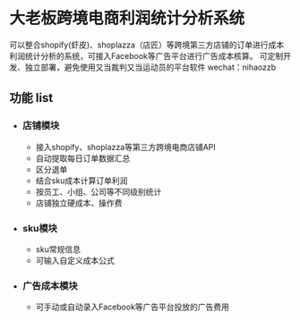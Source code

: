 # 大老板跨境电商利润统计分析系统
可以整合shopify(虾皮)、shoplazza（店匠）等跨境第三方店铺的订单进行成本利润统计分析的系统，可接入Facebook等广告平台进行广告成本核算。
可定制开发、独立部署，避免使用又当裁判又当运动员的平台软件 
wechat：nihaozzb

## 功能 list
  - ### 店铺模块
    - 接入shopify、shoplazza等第三方跨境电商店铺API
    - 自动提取每日订单数据汇总
    - 区分退单
    - 结合sku成本计算订单利润
    - 按员工、小组、公司等不同级别统计
    - 店铺独立硬成本、操作费
  - ### sku模块
    - sku常规信息
    - 可输入自定义成本公式
  - ### 广告成本模块
    - 可手动或自动录入Facebook等广告平台投放的广告费用
